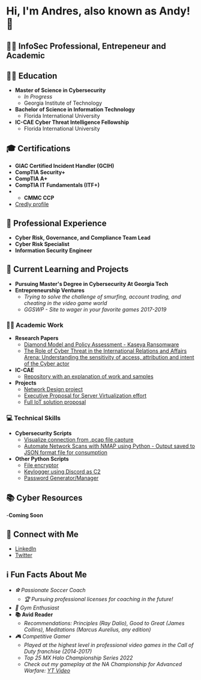 <h1>Hi, I'm Andres, also known as Andy! 👋 </h1>

<h2>👨‍💻 InfoSec Professional, Entrepeneur and Academic </h2>

## 👨‍🎓 Education
- **Master of Science in Cybersecurity**
  - *In Progress*
  - Georgia Institute of Technology
- **Bachelor of Science in Information Technology**
  - Florida International University
- **IC-CAE Cyber Threat Intelligence Fellowship**
  - Florida International University

## 🎓 Certifications
- **GIAC Certified Incident Handler (GCIH)**
- **CompTIA Security+**
- **CompTIA A+**
- **CompTIA IT Fundamentals (ITF+)**
- - **CMMC CCP**
- [Credly profile](https://www.credly.com/users/andres-alvarez.173c1f7c/badges)

## 💼 Professional Experience
- **Cyber Risk, Governance, and Compliance Team Lead** 
- **Cyber Risk Specialist** 
- **Information Security Engineer**

## 🌱 Current Learning and Projects
- **Pursuing Master's Degree in Cybersecurity At Georgia Tech** 
- **Entrepreneurship Ventures**
  - *Trying to solve the challenge of smurfing, account trading, and cheating in the video game world*
  - *GGSWP - Site to wager in your favorite games 2017-2019*

### 👨‍🎓 Academic Work
- **Research Papers**
  - [Diamond Model and Policy Assessment - Kaseya Ransomware](https://github.com/Andresa1897/AcademicPapers/blob/main/Diamond%20model%20and%20Policy%20assessment%20-%20Kaseya%20Ransomware.pdf)
  - [The Role of Cyber Threat in the International Relations and Affairs Arena: Understanding the sensitivity of access, attribution and intent of the Cyber actor](https://github.com/Andresa1897/AcademicPapers/blob/main/The%20Role%20of%20Cyber%20Threat%20in%20the%20International%20Relations%20and%20Affairs%20Arena.pdf)
- **IC-CAE**
  - [Repository with an explanation of work and samples](https://github.com/Andresa1897/IC-CAE)
- **Projects**
  - [Network Design project](https://github.com/Andresa1897/NetworkDesignProject)
  - [Executive Proposal for Server Virtualization effort](https://github.com/Andresa1897/ExecutiveProposal)
  - [Full IoT solution proposal](https://github.com/Andresa1897/IoTProductProposal)

### 💻 Technical Skills
- **Cybersecurity Scripts**
  - [Visualize connection from .pcap file capture](https://github.com/Andresa1897/PcapFileCaptureVisualization)
  - [Automate Network Scans with NMAP using Python - Output saved to JSON format file for consumption](https://github.com/Andresa1897/AutomatedNetworkScansNMAP)
- **Other Python Scripts**
  - [File encryptor](https://github.com/Andresa1897/FileEncryptor)
  - [Keylogger using Discord as C2](https://github.com/Andresa1897/KeyloggerWithDiscordAsC2)
  - [Password Generator/Manager](https://github.com/Andresa1897/PasswordManager-Vault)
 
## 📚 Cyber Resources
-**Coming Soon**

## 🔗 Connect with Me
- [LinkedIn](https://www.linkedin.com/in/andres-alvarez-92a931145/)
- [Twitter](https://twitter.com/TheRealPapiAndy)

## ℹ️ Fun Facts About Me
- *⚽ Passionate Soccer Coach*
  - *🏆 Pursuing professional licenses for coaching in the future!*
- *💪 Gym Enthusiast*
- **📚 Avid Reader**
  - *Recommendations: Principles (Ray Dalio), Good to Great (James Collins), Meditations (Marcus Aurelius, any edition)*
- *🎮 Competitive Gamer*
  - *Played at the highest level in professional video games in the Call of Duty franchise (2014-2017)*
  - *Top 25 MX Halo Championship Series 2022*
  - *Check out my gameplay at the NA Championship for Advanced Warfare: [YT Video](https://www.youtube.com/watch?v=ewTRlgSEv7w)*
